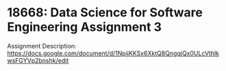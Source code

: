 # 18668: Data Science for Software Engineering Assignment 3
Assignment Description: https://docs.google.com/document/d/1NpijKKSx6XktQ8QngqjQx0ULcVthlkwsFGYVp2bnshk/edit
